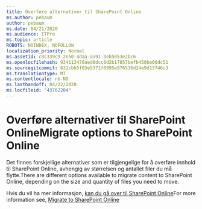 ```yaml
---
title: Overføre alternativer til SharePoint Online
ms.author: pebaum
author: pebaum
ms.date: 04/21/2020
ms.audience: ITPro
ms.topic: article
ROBOTS: NOINDEX, NOFOLLOW
localization_priority: Normal
ms.assetid: c8c339c9-2e50-4daa-aa91-3eb5053e2bc6
ms.openlocfilehash: 934113470aed0dcc0d2b17857befb450be00dc51
ms.sourcegitcommit: 631cbb5f03e5371f0995e976536d24e9d13746c3
ms.translationtype: MT
ms.contentlocale: nb-NO
ms.lasthandoff: 04/22/2020
ms.locfileid: "43762204"
---
```

# <a name="migrate-options-to-sharepoint-online"></a><span data-ttu-id="78e81-102">Overføre alternativer til SharePoint Online</span><span class="sxs-lookup"><span data-stu-id="78e81-102">Migrate options to SharePoint Online</span></span>

<span data-ttu-id="78e81-103">Det finnes forskjellige alternativer som er tilgjengelige for å overføre innhold til SharePoint Online, avhengig av størrelsen og antallet filer du må flytte.</span><span class="sxs-lookup"><span data-stu-id="78e81-103">There are different options available to migrate content to SharePoint Online, depending on the size and quantity of files you need to move.</span></span>
  
<span data-ttu-id="78e81-104">Hvis du vil ha mer informasjon, [kan du gå over til SharePoint Online](https://go.microsoft.com/fwlink/?linkid-2022029)</span><span class="sxs-lookup"><span data-stu-id="78e81-104">For more information see, [Migrate to SharePoint Online](https://go.microsoft.com/fwlink/?linkid-2022029)</span></span>
  

